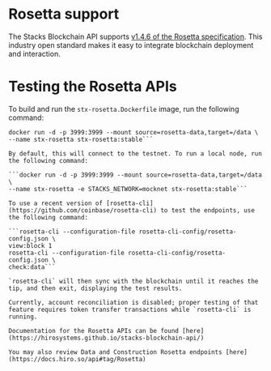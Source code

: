 # Rosetta support

The Stacks Blockchain API supports [v1.4.6 of the Rosetta specification](https://www.rosetta-api.org/). This industry open standard makes it easy to integrate blockchain deployment and interaction.

# Testing the Rosetta APIs

To build and run the `stx-rosetta.Dockerfile` image, run the following command:

```docker build -t stx-rosetta:stable -f stx-rosetta.Dockerfile .
docker run -d -p 3999:3999 --mount source=rosetta-data,target=/data \
--name stx-rosetta stx-rosetta:stable```

By default, this will connect to the testnet. To run a local node, run the following command:

```docker run -d -p 3999:3999 --mount source=rosetta-data,target=/data \
--name stx-rosetta -e STACKS_NETWORK=mocknet stx-rosetta:stable```

To use a recent version of [rosetta-cli](https://github.com/coinbase/rosetta-cli) to test the endpoints, use the following command:

```rosetta-cli --configuration-file rosetta-cli-config/rosetta-config.json \
view:block 1
rosetta-cli --configuration-file rosetta-cli-config/rosetta-config.json \
check:data```

`rosetta-cli` will then sync with the blockchain until it reaches the tip, and then exit, displaying the test results.

Currently, account reconciliation is disabled; proper testing of that feature requires token transfer transactions while `rosetta-cli` is running.

Documentation for the Rosetta APIs can be found [here](https://hirosystems.github.io/stacks-blockchain-api/)

You may also review Data and Construction Rosetta endpoints [here](https://docs.hiro.so/api#tag/Rosetta)
